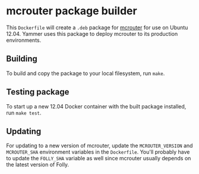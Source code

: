 # mcrouter package builder

This `Dockerfile` will create a `.deb` package for [mcrouter](https://github.com/facebook/mcrouter) for use on Ubuntu 12.04.  Yammer uses this package to deploy mcrouter to its production environments.


## Building

To build and copy the package to your local filesystem, run `make`.


## Testing package

To start up a new 12.04 Docker container with the built package installed, run `make test`.


## Updating

For updating to a new version of mcrouter, update the `MCROUTER_VERSION` and
`MCROUTER_SHA` environment variables in the `Dockerfile`.  You'll probably have
to update the `FOLLY_SHA` variable as well since mcrouter usually depends on the
latest version of Folly.
